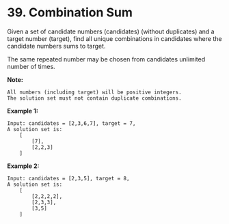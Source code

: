# 39. Combination Sum


Given a set of candidate numbers (candidates) (without duplicates) and a target number (target), find all unique combinations in candidates where the candidate numbers sums to target.

The same repeated number may be chosen from candidates unlimited number of times.

**Note:**

    All numbers (including target) will be positive integers.
    The solution set must not contain duplicate combinations.

**Example 1:**

    Input: candidates = [2,3,6,7], target = 7,
    A solution set is:
        [
            [7],
            [2,2,3]
        ]
**Example 2:**

    Input: candidates = [2,3,5], target = 8,
    A solution set is:
        [
            [2,2,2,2],
            [2,3,3],
            [3,5]
        ]